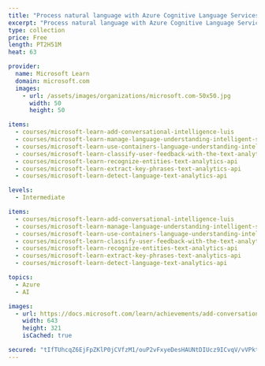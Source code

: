 ```yaml
---
title: "Process natural language with Azure Cognitive Language Services"
excerpt: "Process natural language with Azure Cognitive Language Services"
type: collection
price: Free
length: PT2H51M
heat: 63

provider:
  name: Microsoft Learn
  domain: microsoft.com
  images:
    - url: /assets/images/organizations/microsoft.com-50x50.jpg
      width: 50
      height: 50

items:
  - courses/microsoft-learn-add-conversational-intelligence-luis
  - courses/microsoft-learn-manage-language-understanding-intelligent-service-apps
  - courses/microsoft-learn-use-containers-language-understanding-intelligent-service-apps
  - courses/microsoft-learn-classify-user-feedback-with-the-text-analytics-api
  - courses/microsoft-learn-recognize-entities-text-analytics-api
  - courses/microsoft-learn-extract-key-phrases-text-analytics-api
  - courses/microsoft-learn-detect-language-text-analytics-api

levels:
  - Intermediate

items:
  - courses/microsoft-learn-add-conversational-intelligence-luis
  - courses/microsoft-learn-manage-language-understanding-intelligent-service-apps
  - courses/microsoft-learn-use-containers-language-understanding-intelligent-service-apps
  - courses/microsoft-learn-classify-user-feedback-with-the-text-analytics-api
  - courses/microsoft-learn-recognize-entities-text-analytics-api
  - courses/microsoft-learn-extract-key-phrases-text-analytics-api
  - courses/microsoft-learn-detect-language-text-analytics-api

topics:
  - Azure
  - AI

images:
  - url: https://docs.microsoft.com/learn/achievements/add-conversational-intelligence-with-luis-social.png
    width: 643
    height: 321
    isCached: true

secured: "tIfTUhcqZ6EjFpZKlP0jCVfzM1/ouP2vFxyeDesHAUNtDIUcz9ICvqV/vVPktSsuXImM0eq9BcWil2eBMIoBSJeDJxgDmPXTNptbzlViSD3rI9BAgbyeCsYyEsJ5LOCvO/GOLZNKjDLCWqBFtWfKwTR4yPZU17ZiJpRHGRPDS/hTJXvWl+6jSCYdqXBcFOBpTHxMPNVi0fyTQ1wGq7uUEBBp9ARYw4uSTEIvvkUjibdo39tVZ4qCUJY0vYPuXhOD0O1vZEtVveouy/o0AQpJu2w3mCBLOGT/25MRUG0ewUrx6YELFgro7IW1cP08FgSBdcDNkNM1nzOaO56NMS/J4w==;d+jrpgE6dg42qFuaMDA0jQ=="
---
```


